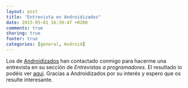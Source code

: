 ```yaml
---
layout: post
title: "Entrevista en Androidizados"
date: 2015-05-01 16:39:47 +0200
comments: true
sharing: true
footer: true
categories: [general, Android]
---
```

Los de [Androidizados](http://www.androidizados.com/) han contactado conmigo para hacerme una entrevista en su sección de *Entrevistas a programadores*. El resultado lo podéis ver [aquí](http://www.androidizados.com/desarrollo/2015/05/01/entrevista-a-desarrolladores-don-naipe/). Gracias a Androidizados por su interés y espero que os resulte interesante.